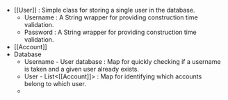 - [[User]] : Simple class for storing a single user in the database. 
	- Username : A String wrapper for providing construction time validation.
	- Password : A String wrapper for providing construction time validation.
- [[Account]]
- Database
	- Username - User database : Map for quickly checking if a username is taken and a given user already exists.
	- User - List\<[[Account]]\> : Map for identifying which accounts belong to which user.
	- 